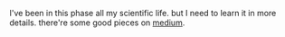 I've been in this phase all my scientific life. but I need to learn it in more details. there're some good pieces on [medium](https://www.cantorsparadise.com/when-feynman-met-dirac-fe9cca0006df).
